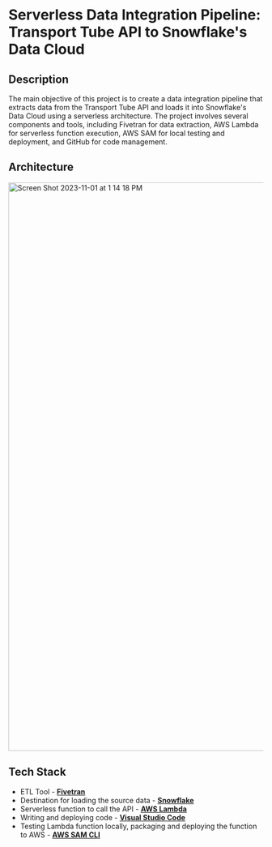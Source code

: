 # Serverless Data Integration Pipeline: Transport Tube API to Snowflake's Data Cloud

## Description

The main objective of this project is to create a data integration pipeline that extracts data from the Transport Tube API and loads it into Snowflake's Data Cloud using a serverless architecture. The project involves several components and tools, including Fivetran for data extraction, AWS Lambda for serverless function execution, AWS SAM for local testing and deployment, and GitHub for code management.

## Architecture

<img width="1122" alt="Screen Shot 2023-11-01 at 1 14 18 PM" src="https://github.com/sneha-roseline/fivetran/assets/146040464/21b8e223-0c2c-4b8f-8167-d8c6e442b2ef">

## Tech Stack
* ETL Tool - **[Fivetran](https://www.fivetran.com/)**
* Destination for loading the source data - **[Snowflake](https://www.snowflake.com/en/data-cloud/what-is-data-cloud/)**
* Serverless function to call the API - **[AWS Lambda](https://aws.amazon.com/lambda/)**
* Writing and deploying code - **[Visual Studio Code](https://code.visualstudio.com/)**
* Testing Lambda function locally, packaging and deploying the function to AWS - **[AWS SAM CLI](https://aws.amazon.com/serverless/sam/)**


